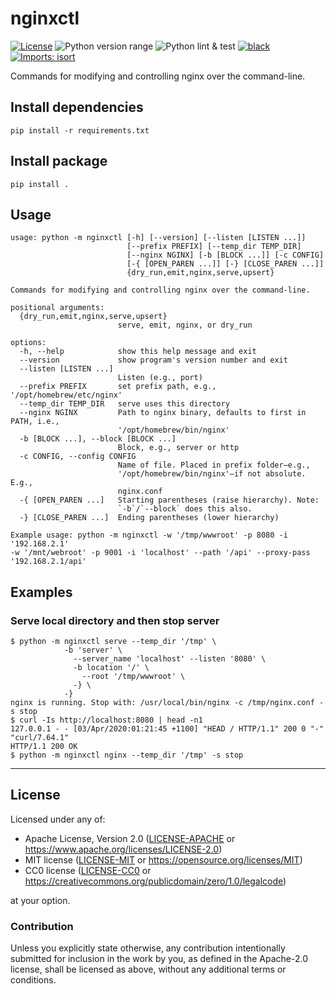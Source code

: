 nginxctl
========
[![License](https://img.shields.io/badge/license-Apache--2.0%20OR%20MIT%20OR%20CC0-blue.svg)](https://opensource.org/licenses/Apache-2.0)
![Python version range](https://img.shields.io/badge/python-2.7%20|%203.5%20|%203.6%20|%203.7%20|%203.8%20|%203.9%20|%203.10%20|%203.11%20|%203.12%20|%203.13-blue.svg)
![Python lint & test](https://github.com/offscale/nginxctl/workflows/Python%20lint%20&%20test/badge.svg)
[![black](https://img.shields.io/badge/code%20style-black-000000.svg)](https://github.com/psf/black)
[![Imports: isort](https://img.shields.io/badge/%20imports-isort-%231674b1?style=flat&labelColor=ef8336)](https://pycqa.github.io/isort/)

Commands for modifying and controlling nginx over the command-line.

## Install dependencies

    pip install -r requirements.txt

## Install package

    pip install .

## Usage

    usage: python -m nginxctl [-h] [--version] [--listen [LISTEN ...]]
                              [--prefix PREFIX] [--temp_dir TEMP_DIR]
                              [--nginx NGINX] [-b [BLOCK ...]] [-c CONFIG]
                              [-{ [OPEN_PAREN ...]] [-} [CLOSE_PAREN ...]]
                              {dry_run,emit,nginx,serve,upsert}
    
    Commands for modifying and controlling nginx over the command-line.
    
    positional arguments:
      {dry_run,emit,nginx,serve,upsert}
                            serve, emit, nginx, or dry_run
    
    options:
      -h, --help            show this help message and exit
      --version             show program's version number and exit
      --listen [LISTEN ...]
                            Listen (e.g., port)
      --prefix PREFIX       set prefix path, e.g., '/opt/homebrew/etc/nginx'
      --temp_dir TEMP_DIR   serve uses this directory
      --nginx NGINX         Path to nginx binary, defaults to first in PATH, i.e.,
                            '/opt/homebrew/bin/nginx'
      -b [BLOCK ...], --block [BLOCK ...]
                            Block, e.g., server or http
      -c CONFIG, --config CONFIG
                            Name of file. Placed in prefix folder—e.g.,
                            '/opt/homebrew/bin/nginx'—if not absolute. E.g.,
                            nginx.conf
      -{ [OPEN_PAREN ...]   Starting parentheses (raise hierarchy). Note:
                            `-b`/`--block` does this also.
      -} [CLOSE_PAREN ...]  Ending parentheses (lower hierarchy)
    
    Example usage: python -m nginxctl -w '/tmp/wwwroot' -p 8080 -i '192.168.2.1'
    -w '/mnt/webroot' -p 9001 -i 'localhost' --path '/api' --proxy-pass
    '192.168.2.1/api'

## Examples

### Serve local directory and then stop server

    $ python -m nginxctl serve --temp_dir '/tmp' \ 
                -b 'server' \
                  --server_name 'localhost' --listen '8080' \
                  -b location '/' \
                    --root '/tmp/wwwroot' \
                  -} \
                -}
    nginx is running. Stop with: /usr/local/bin/nginx -c /tmp/nginx.conf -s stop
    $ curl -Is http://localhost:8080 | head -n1
    127.0.0.1 - - [03/Apr/2020:01:21:45 +1100] "HEAD / HTTP/1.1" 200 0 "-" "curl/7.64.1"
    HTTP/1.1 200 OK
    $ python -m nginxctl nginx --temp_dir '/tmp' -s stop

---

## License

Licensed under any of:

- Apache License, Version 2.0 ([LICENSE-APACHE](LICENSE-APACHE) or <https://www.apache.org/licenses/LICENSE-2.0>)
- MIT license ([LICENSE-MIT](LICENSE-MIT) or <https://opensource.org/licenses/MIT>)
- CC0 license ([LICENSE-CC0](LICENSE-CC0) or <https://creativecommons.org/publicdomain/zero/1.0/legalcode>)

at your option.

### Contribution

Unless you explicitly state otherwise, any contribution intentionally submitted
for inclusion in the work by you, as defined in the Apache-2.0 license, shall be
licensed as above, without any additional terms or conditions.
